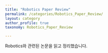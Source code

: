 ```yaml
---
title: "Robotics Paper Review"
permalink: /categories/Robotics_Paper_Review/
layout: category
author_profile: true
taxonomy: Robotics_Paper_Review

---
```


Robotics와 관련된 논문을 읽고 정리했습니다.
